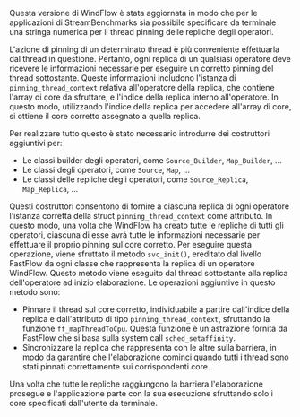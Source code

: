 Questa versione di WindFlow è stata aggiornata in modo che per le applicazioni di StreamBenchmarks sia possibile specificare da terminale una stringa numerica per il thread pinning delle repliche degli operatori.

L'azione di pinning di un determinato thread è più conveniente effettuarla dal thread in questione. Pertanto, ogni replica di un qualsiasi operatore deve ricevere le informazioni necessarie per eseguire un corretto pinning del thread sottostante. Queste informazioni includono l'istanza di `pinning_thread_context` relativa all'operatore della replica, che contiene l'array di core da sfruttare, e l'indice della replica interno all'operatore. In questo modo, utilizzando l'indice della replica per accedere all'array di core, si ottiene il core corretto assegnato a quella replica.

Per realizzare tutto questo è stato necessario introdurre dei costruttori aggiuntivi per:

- Le classi builder degli operatori, come `Source_Builder`, `Map_Builder`, ...
- Le classi degli operatori, come `Source`, `Map`, ...
- Le classi delle repliche degli operatori, come `Source_Replica`, `Map_Replica`, ...

Questi costruttori consentono di fornire a ciascuna replica di ogni operatore l'istanza corretta della struct `pinning_thread_context` come attributo. In questo modo, una volta che WindFlow ha creato tutte le repliche di tutti gli operatori, ciascuna di esse avrà tutte le informazioni necessarie per effettuare il proprio pinning sul core corretto. Per eseguire questa operazione, viene sfruttato il metodo `svc_init()`, ereditato dal livello FastFlow da ogni classe che rappresenta la replica di un operatore WindFlow. Questo metodo viene eseguito dal thread sottostante alla replica dell'operatore ad inizio elaborazione. Le operazioni aggiuntive in questo metodo sono:

- Pinnare il thread sul core corretto, individuabile a partire dall'indice della replica e dall'attributo di tipo `pinning_thread_context`, sfruttando la funzione `ff_mapThreadToCpu`. Questa funzione è un'astrazione fornita da FastFlow che si basa sulla system call `sched_setaffinity`.
- Sincronizzare la replica che rappresenta con le altre sulla barriera, in modo da garantire che l'elaborazione cominci quando tutti i thread sono stati pinnati correttamente sui corrispondenti core.

Una volta che tutte le repliche raggiungono la barriera l'elaborazione prosegue e l'applicazione parte con la sua esecuzione sfruttando solo i core specificati dall'utente da terminale.
